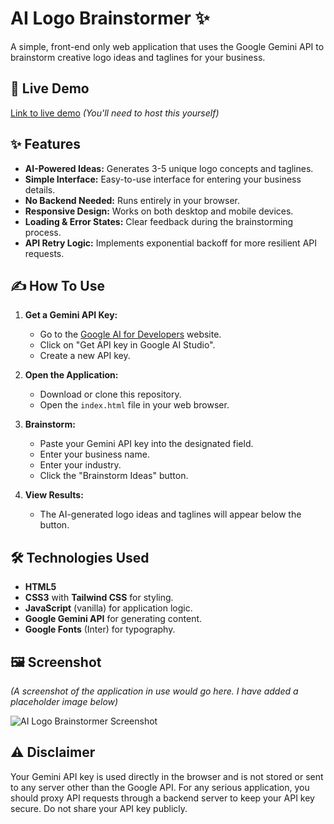 # AI Logo Brainstormer ✨

A simple, front-end only web application that uses the Google Gemini API to brainstorm creative logo ideas and taglines for your business.

## 🚀 Live Demo

[Link to live demo](https://your-live-demo-link-here.com)  *(You'll need to host this yourself)*

## ✨ Features

*   **AI-Powered Ideas:** Generates 3-5 unique logo concepts and taglines.
*   **Simple Interface:** Easy-to-use interface for entering your business details.
*   **No Backend Needed:** Runs entirely in your browser.
*   **Responsive Design:** Works on both desktop and mobile devices.
*   **Loading & Error States:** Clear feedback during the brainstorming process.
*   **API Retry Logic:** Implements exponential backoff for more resilient API requests.

## ✍️ How To Use

1.  **Get a Gemini API Key:**
    *   Go to the [Google AI for Developers](https://ai.google.dev/) website.
    *   Click on "Get API key in Google AI Studio".
    *   Create a new API key.

2.  **Open the Application:**
    *   Download or clone this repository.
    *   Open the `index.html` file in your web browser.

3.  **Brainstorm:**
    *   Paste your Gemini API key into the designated field.
    *   Enter your business name.
    *   Enter your industry.
    *   Click the "Brainstorm Ideas" button.

4.  **View Results:**
    *   The AI-generated logo ideas and taglines will appear below the button.

## 🛠️ Technologies Used

*   **HTML5**
*   **CSS3** with **Tailwind CSS** for styling.
*   **JavaScript** (vanilla) for application logic.
*   **Google Gemini API** for generating content.
*   **Google Fonts** (Inter) for typography.

## 🖼️ Screenshot

*(A screenshot of the application in use would go here. I have added a placeholder image below)*

![AI Logo Brainstormer Screenshot](https://i.imgur.com/tNdg9Y2.png)

## ⚠️ Disclaimer

Your Gemini API key is used directly in the browser and is not stored or sent to any server other than the Google API. For any serious application, you should proxy API requests through a backend server to keep your API key secure. Do not share your API key publicly.
